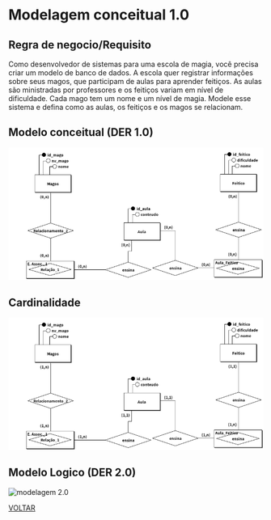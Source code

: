 # Modelagem conceitual 1.0

## Regra de negocio/Requisito

Como desenvolvedor de sistemas para uma escola de magia, você precisa criar um modelo de banco de dados. A escola quer registrar informações sobre seus magos, que participam de aulas para aprender feitiços. As aulas são ministradas por professores e os feitiços variam em nível de dificuldade. Cada mago tem um nome e um nível de magia. Modele esse sistema e defina como as aulas, os feitiços e os magos se relacionam.

## Modelo conceitual (DER 1.0)

![modelagem 1.0](./correcao/atividade12_semcardinalidade.png)

## Cardinalidade

![cardinalidade](./correcao/atividade12.png)

## Modelo Logico (DER 2.0)

![modelagem 2.0](./logico/atividade12.png)

[VOLTAR](../README.md)
